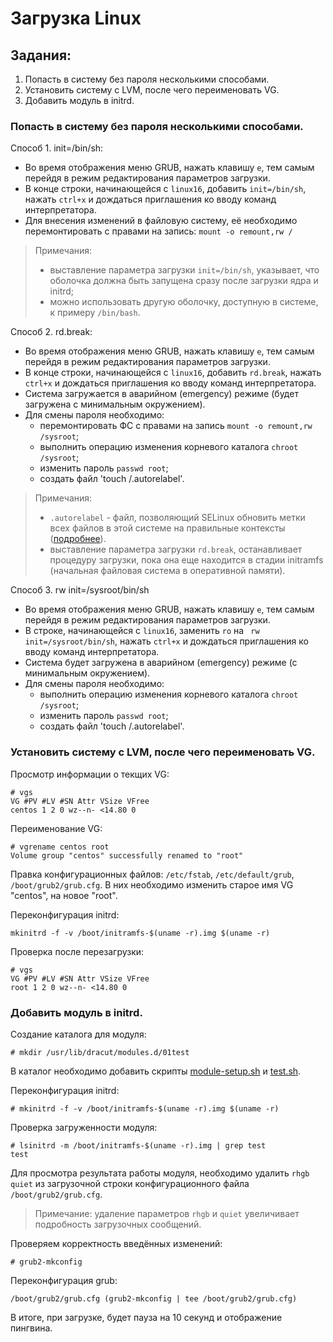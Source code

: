 # Загрузка Linux

## Задания:
1. Попасть в систему без пароля несколькими способами.
2. Установить систему с LVM, после чего переименовать VG.
3. Добавить модуль в initrd.

### Попасть в систему без пароля несколькими способами.
Способ 1. init=/bin/sh:
- Во время отображения меню GRUB, нажать клавишу `e`, тем самым перейдя в режим редактирования параметров загрузки.
- В конце строки, начинающейся с `linux16`, добавить `init=/bin/sh`, нажать `ctrl+x` и дождаться приглашения ко вводу команд интерпретатора.
- Для внесения изменений в файловую систему, её необходимо перемонтировать с правами на запись: `mount -o remount,rw /`
> Примечания:
> - выставление параметра загрузки `init=/bin/sh`, указывает, что оболочка должна быть запущена сразу после загрузки ядра и initrd;
> - можно использовать другую оболочку, доступную в системе, к примеру `/bin/bash`.

Способ 2. rd.break:
- Во время отображения меню GRUB, нажать клавишу `e`, тем самым перейдя в режим редактирования параметров загрузки.
- В конце строки, начинающейся с `linux16`, добавить `rd.break`, нажать `ctrl+x` и дождаться приглашения ко вводу команд интерпретатора.
- Система загружается в аварийном (emergency) режиме (будет загружена с минимальным окружением).
- Для смены пароля необходимо:
  - перемонтировать ФС с правами на запись `mount -o remount,rw /sysroot`;
  - выполнить операцию изменения корневого каталога `chroot /sysroot`;
  - изменить пароль `passwd root`;
  - создать файл 'touch /.autorelabel'.

> Примечания:
> - `.autorelabel` - файл, позволяющий SELinux обновить метки всех файлов в этой системе на правильные контексты ([подробнее](https://access.redhat.com/documentation/en-us/red_hat_enterprise_linux/6/html/security-enhanced_linux/sect-security-enhanced_linux-working_with_selinux-selinux_contexts_labeling_files)).
> - выставление параметра загрузки `rd.break`, останавливает процедуру загрузки, пока она еще находится в стадии initramfs (начальная файловая система в оперативной памяти).

Способ 3. rw init=/sysroot/bin/sh
- Во время отображения меню GRUB, нажать клавишу `e`, тем самым перейдя в режим редактирования параметров загрузки.
- В строке, начинающейся с `linux16`, заменить `ro` на ` rw init=/sysroot/bin/sh`, нажать `ctrl+x` и дождаться приглашения ко вводу команд интерпретатора.
- Система будет загружена в аварийном (emergency) режиме (с минимальным окружением).
- Для смены пароля необходимо:
  - выполнить операцию изменения корневого каталога `chroot /sysroot`;
  - изменить пароль `passwd root`;
  - создать файл 'touch /.autorelabel'.

### Установить систему с LVM, после чего переименовать VG.
Просмотр информации о текщих VG:
```
# vgs
VG #PV #LV #SN Attr VSize VFree
centos 1 2 0 wz--n- <14.80 0
```
Переименование VG:
```
# vgrename centos root
Volume group "centos" successfully renamed to "root"
```
Правка конфигурационных файлов: `/etc/fstab`, `/etc/default/grub`, `/boot/grub2/grub.cfg`. В них необходимо изменить старое имя VG "centos", на новое "root".

Переконфигурация initrd:
```
mkinitrd -f -v /boot/initramfs-$(uname -r).img $(uname -r)
```
Проверка после перезагрузки:
```
# vgs
VG #PV #LV #SN Attr VSize VFree
root 1 2 0 wz--n- <14.80 0
```

### Добавить модуль в initrd.
Создание каталога для модуля:
```
# mkdir /usr/lib/dracut/modules.d/01test
```
В каталог необходимо добавить скрипты [module-setup.sh](https://github.com/shulgazavr/ld_sys/blob/main/module-setup.sh) и [test.sh](https://github.com/shulgazavr/ld_sys/blob/main/test.sh).

Переконфигурация initrd:
```
# mkinitrd -f -v /boot/initramfs-$(uname -r).img $(uname -r)
```
Проверка загруженности модуля:
```
# lsinitrd -m /boot/initramfs-$(uname -r).img | grep test
test
```
Для просмотра результата работы модуля, необходимо удалить `rhgb quiet` из загрузочной строки конфигурационного файла `/boot/grub2/grub.cfg`. 
> Примечание: удаление параметров `rhgb` и `quiet` увеличивает подробность загрузочных сообщений.
> 
Проверяем корректность введённых изменений:
```
# grub2-mkconfig
```
Переконфигурация grub:
```
/boot/grub2/grub.cfg (grub2-mkconfig | tee /boot/grub2/grub.cfg)
```
В итоге, при загрузке, будет пауза на 10 секунд и отображение пингвина.

